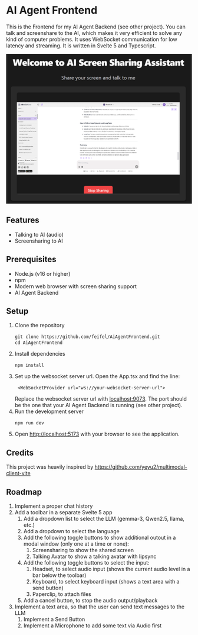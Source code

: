 # AI Agent Frontend

This is the Frontend for my AI Agent Backend (see other project). You can talk and screenshare to the AI, which makes it very efficient to solve any kind of computer problems. It uses WebSocket communication for low latency and streaming. It is written in Svelte 5 and Typescript.

![AI Agent Frontend Screenshot](Screenshot.png)

## Features

- Talking to AI (audio)
- Screensharing to AI 

## Prerequisites

- Node.js (v16 or higher)
- npm
- Modern web browser with screen sharing support
- AI Agent Backend

## Setup
1. Clone the repository    
    ```
    git clone https://github.com/feifel/AiAgentFrontend.git
    cd AiAgentFrontend
    ```    
2. Install dependencies    
    ```
    npm install
    ```    
3. Set up the websocket server url. Open the App.tsx and find the line:    
    ```
     <WebSocketProvider url="ws://your-websocket-server-url">
    ```    
    Replace the websocket server url with 
    [localhost:9073](http://localhost:9073). 
    The port should be the one that your AI Agent Backend is running 
    (see other project).    
4. Run the development server    
    ```
    npm run dev
    ```    
5. Open [http://localhost:5173](http://localhost:5173/) with your browser to see the application.

## Credits
This project was heavily inspired by https://github.com/yeyu2/multimodal-client-vite

## Roadmap
1. Implement a proper chat history
2. Add a toolbar in a separate Svelte 5 app 
    1. Add a dropdown list to select the LLM (gemma-3, Qwen2.5, llama, etc.)
    2. Add a dropdown to select the language
    3. Add the following toggle buttons to show additional outout in a modal window (only one at a time or none):
        1. Screensharing to show the shared screen
        2. Talking Avatar to show a talking avatar with lipsync
    4. Add the following toggle buttons to select the input:
        1. Headset, to select audio input (shows the current audio level in a bar below the toolbar)
        2. Keyboard, to select keyboard input (shows a text area with a send button)
        3. Paperclip, to attach files
    5. Add a cancel button, to stop the audio output/playback
3. Implement a text area, so that the user can send text messages to the LLM
    1. Implement a Send Button
    2. Implement a Microphone to add some text via Audio first